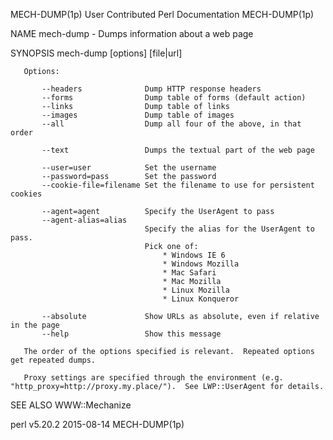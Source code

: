 MECH-DUMP(1p)                                           User Contributed Perl Documentation                                          MECH-DUMP(1p)

NAME
       mech-dump - Dumps information about a web page

SYNOPSIS
       mech-dump [options] [file|url]

       Options:

           --headers              Dump HTTP response headers
           --forms                Dump table of forms (default action)
           --links                Dump table of links
           --images               Dump table of images
           --all                  Dump all four of the above, in that order

           --text                 Dumps the textual part of the web page

           --user=user            Set the username
           --password=pass        Set the password
           --cookie-file=filename Set the filename to use for persistent cookies

           --agent=agent          Specify the UserAgent to pass
           --agent-alias=alias
                                  Specify the alias for the UserAgent to pass.
                                  Pick one of:
                                      * Windows IE 6
                                      * Windows Mozilla
                                      * Mac Safari
                                      * Mac Mozilla
                                      * Linux Mozilla
                                      * Linux Konqueror

           --absolute             Show URLs as absolute, even if relative in the page
           --help                 Show this message

       The order of the options specified is relevant.  Repeated options get repeated dumps.

       Proxy settings are specified through the environment (e.g. "http_proxy=http://proxy.my.place/").  See LWP::UserAgent for details.

SEE ALSO
       WWW::Mechanize

perl v5.20.2                                                        2015-08-14                                                       MECH-DUMP(1p)
